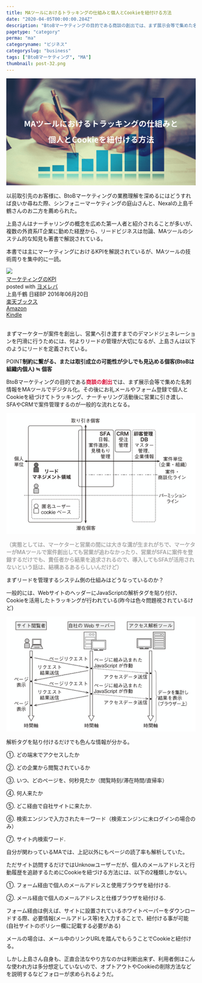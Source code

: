 ```yaml
---
title: MAツールにおけるトラッキングの仕組みと個人とCookieを紐付ける方法
date: "2020-04-05T00:00:00.284Z"
description: "BtoBマーケティングの目的である商談の創出では、まず展示会等で集めた名刺情報をMAツールでデジタル化。その後にお礼メールやフォーム登録で個人とCookieを紐づけてトラッキング、ナーチャリング活動後に営業に引き渡し、SFAやCRMで案件管理するのが一般的な流れとなる。"
pagetype: "category"
perma: "ma"
categoryname: "ビジネス"
categoryslug: "business"
tags: ["BtoBマーケティング", "MA"]
thumbnail: post-32.png
---
```


![](./post-32.png)

以前取引先のお客様に、BtoBマーケティングの業務理解を深めるにはどうすれば良いか尋ねた際、シンフォニーマーケティングの庭山さんと、Nexalの上島千鶴さんのお二方を薦められた。

上島さんはナーチャリングの概念を広めた第一人者と紹介されることが多いが、複数の外資系IT企業に勤めた経歴から、リードビジネスは勿論、MAツールのシステム的な知見も著書で解説されている。

本書では主にマーケティングにおけるKPIを解説されているが、MAツールの技術周りを集中的に一読。

<div class="cstmreba"><div class="booklink-box"><div class="booklink-image"><a href="https://hb.afl.rakuten.co.jp/hgc/146fe51c.1fd043a3.146fe51d.605dc196/yomereba_main_202004041645517401?pc=http%3A%2F%2Fbooks.rakuten.co.jp%2Frb%2F14291219%2F%3Fscid%3Daf_ich_link_urltxt%26m%3Dhttp%3A%2F%2Fm.rakuten.co.jp%2Fev%2Fbook%2F" target="_blank" ><img src="https://thumbnail.image.rakuten.co.jp/@0_mall/book/cabinet/7615/9784822237615.jpg?_ex=160x160" style="border: none;" /></a></div><div class="booklink-info"><div class="booklink-name"><a href="https://hb.afl.rakuten.co.jp/hgc/146fe51c.1fd043a3.146fe51d.605dc196/yomereba_main_202004041645517401?pc=http%3A%2F%2Fbooks.rakuten.co.jp%2Frb%2F14291219%2F%3Fscid%3Daf_ich_link_urltxt%26m%3Dhttp%3A%2F%2Fm.rakuten.co.jp%2Fev%2Fbook%2F" target="_blank" >マーケティングのKPI</a><div class="booklink-powered-date">posted with <a href="https://yomereba.com" rel="nofollow" target="_blank">ヨメレバ</a></div></div><div class="booklink-detail">上島千鶴 日経BP 2016年06月20日    </div><div class="booklink-link2"><div class="shoplinkrakuten"><a href="https://hb.afl.rakuten.co.jp/hgc/146fe51c.1fd043a3.146fe51d.605dc196/yomereba_main_202004041645517401?pc=http%3A%2F%2Fbooks.rakuten.co.jp%2Frb%2F14291219%2F%3Fscid%3Daf_ich_link_urltxt%26m%3Dhttp%3A%2F%2Fm.rakuten.co.jp%2Fev%2Fbook%2F" target="_blank" >楽天ブックス</a></div><div class="shoplinkamazon"><a href="https://www.amazon.co.jp/exec/obidos/asin/4822237613/kanon123-22/" target="_blank" >Amazon</a></div><div class="shoplinkkindle"><a href="https://www.amazon.co.jp/gp/search?keywords=%E3%83%9E%E3%83%BC%E3%82%B1%E3%83%86%E3%82%A3%E3%83%B3%E3%82%B0%E3%81%AEKPI&__mk_ja_JP=%83J%83%5E%83J%83i&url=node%3D2275256051&tag=kanon123-22" target="_blank" >Kindle</a></div>                              	  	  	  	  	</div></div><div class="booklink-footer"></div></div></div>
<br/>

まずマーケターが案件を創出し、営業へ引き渡すまでのデマンドジェネレーションを円滑に行うためには、何よりリードの管理が大切になるが、上島さんは以下のようにリードを定義されている。

<span class="mark">POINT</span>**制約に繋がる、または取引成立の可能性が少しでも見込める個客(BtoBは組織内個人) ≒ 個客**

BtoBマーケティングの目的である<span style="color: crimson; font-weight: bold;">商談の創出</span>では、まず展示会等で集めた名刺情報をMAツールでデジタル化。その後にお礼メールやフォーム登録で個人とCookieを紐づけてトラッキング、ナーチャリング活動後に営業に引き渡し、SFAやCRMで案件管理するのが一般的な流れとなる。

![](./post-32-1.png)

<span style="color: darkgray; font-weight: bold;">（実態としては、マーケターと営業の間には大きな溝が生まれがちで、マーケターがMAツールで案件創出しても営業が追わなかったり、営業がSFAに案件を登録するだけでも、責任者から結果を追求されるので、導入してもSFAが活用されないという話は、結構あるあるらしいんだけど）</span>

まずリードを管理するシステム側の仕組みはどうなっているのか？

一般的には、WebサイトのヘッダーにJavaScriptの解析タグを貼り付け、Cookieを活用したトラッキングが行われている(昨今は色々問題視されているけど)

![](./post-32-2.png)

解析タグを貼り付けるだけでも色んな情報が分かる。

<div class="blackboard-box">
<p>①. どの端末でアクセスしたか</p>
<p>②. どの企業から閲覧されているか</p>
<p>③. いつ、どのページを、何秒見たか（閲覧時刻/滞在時間/直帰率）</p>
<p>④. 何人来たか</p>
<p>⑤. どこ経由で自社サイトに来たか.</p>
<p>⑥. 検索エンジンで入力されたキーワード（検索エンジンに未ログインの場合のみ）</p>
<p>⑦. サイト内検索ワード.</p>
<div class="chalk1"></div>
<div class="chalk2"></div>
</div>

自分が関わっているMAでは、上記以外にもページの読了率も解析していた。

ただサイト訪問するだけではUnknowユーザーだが、個人のメールアドレスと行動履歴を追跡するためにCookieを紐づける方法には、以下の2種類しかない。

<div class="blackboard-box">
<p>①. フォーム経由で個人のメールアドレスと使用ブラウザを紐付ける.</p>
<p>②. メール経由で個人のメールアドレスと仕様ブラウザを紐付ける.</p>
<div class="chalk1"></div>
<div class="chalk2"></div>
</div>

フォーム経由は例えば、サイトに設置されているホワイトペーパーをダウンロードする際、必要情報(メールアドレス等)を入力することで、紐付ける事が可能(自社サイトのポリシー欄に記載する必要がある)

メールの場合は、メール中のリンクURLを踏んでもらうことでCookieと紐付ける。

しかし上島さん自身も、正直合法なやり方なのかは判断出来ず、利用者側はこんな使われ方は多分想定していないので、オプトアウトやCookieの削除方法などを説明するなどフォローが求められるようだ。

